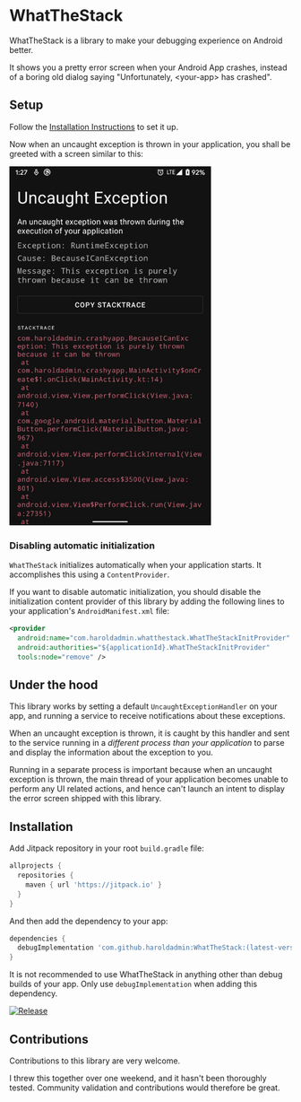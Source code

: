 # WhatTheStack

WhatTheStack is a library to make your debugging experience on Android better.

It shows you a pretty error screen when your Android App crashes, instead of a boring old dialog saying "Unfortunately, \<your-app\> has crashed".

## Setup

Follow the [Installation Instructions](#installation) to set it up.

Now when an uncaught exception is thrown in your application, you shall be greeted with a screen similar to this:

<img src="media/screenshot.jpeg" width="360px" height="640px"/>

### Disabling automatic initialization

`WhatTheStack` initializes automatically when your application starts. It accomplishes this using a `ContentProvider`.

If you want to disable automatic initialization, you should disable the initialization content provider of this library by adding the following lines to your application's `AndroidManifest.xml` file:

```xml
<provider
  android:name="com.haroldadmin.whatthestack.WhatTheStackInitProvider"
  android:authorities="${applicationId}.WhatTheStackInitProvider"
  tools:node="remove" />
```

## Under the hood

This library works by setting a default `UncaughtExceptionHandler` on your app, and running a service to receive notifications about these exceptions.

When an uncaught exception is thrown, it is caught by this handler and sent to the service running in a _different process than your application_ to parse and display the information about the exception to you.

Running in a separate process is important because when an uncaught exception is thrown, the main thread of your application becomes unable to perform any UI related actions, and hence can't launch an intent to display the error screen shipped with this library.

## Installation

Add Jitpack repository in your root `build.gradle` file:

```groovy
allprojects {
  repositories {
    maven { url 'https://jitpack.io' }
  }
}
```

And then add the dependency to your app:

```groovy
dependencies {
  debugImplementation 'com.github.haroldadmin:WhatTheStack:(latest-version)'
}
```

It is not recommended to use WhatTheStack in anything other than debug builds of your app. Only use `debugImplementation` when adding this dependency.

[![Release](https://jitpack.io/v/haroldadmin/WhatTheStack.svg)](https://jitpack.io/#haroldadmin/WhatTheStack)

## Contributions

Contributions to this library are very welcome.

I threw this together over one weekend, and it hasn't been thoroughly tested. Community validation and contributions would therefore be great.
